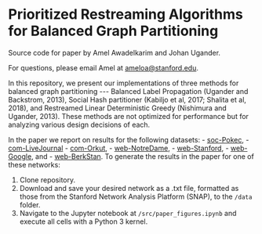 # Prioritized Restreaming Algorithms for Balanced Graph Partitioning
Source code for paper by Amel Awadelkarim and Johan Ugander. 

For questions, please email Amel at ameloa@stanford.edu.

In this repository, we present our implementations of three methods for balanced graph partitioning --- Balanced Label Propagation (Ugander and Backstrom, 2013), Social Hash partitioner (Kabiljo et al, 2017; Shalita et al, 2018), and Restreamed Linear Deterministic Greedy (Nishimura and Ugander, 2013). These methods are not optimized for performance but for analyzing various design decisions of each.

In the paper we report on results for the following datasets:
    - [soc-Pokec](http://snap.stanford.edu/data/soc-Pokec.html), 
    - [com-LiveJournal](http://snap.stanford.edu/data/com-LiveJournal.html) 
    - [com-Orkut](http://snap.stanford.edu/data/com-Orkut.html), 
    - [web-NotreDame](http://snap.stanford.edu/data/web-NotreDame.html), 
    - [web-Stanford](http://snap.stanford.edu/data/web-Stanford.html), 
    - [web-Google](http://snap.stanford.edu/data/web-Google.html), and 
    - [web-BerkStan](http://snap.stanford.edu/data/web-BerkStan.html).
To generate the results in the paper for one of these networks:
1. Clone repository.
2. Download and save your desired network as a .txt file, formatted as those from the Stanford Network Analysis Platform (SNAP), to the `/data` folder.
3. Navigate to the Jupyter notebook at `/src/paper_figures.ipynb` and execute all cells with a Python 3 kernel.


